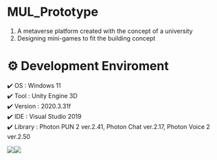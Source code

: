 # MUL_Prototype
1. A metaverse platform created with the concept of a university
2. Designing mini-games to fit the building concept





# ⚙️ Development Enviroment

✔️ OS : Windows 11<br/> 
✔️ Tool : Unity Engine 3D<br/> 
✔️ Version : 2020.3.31f<br/> 
✔️ IDE : Visual Studio 2019<br/> 
✔️ Library : Photon PUN 2  ver.2.41, Photon Chat ver.2.17, Photon Voice 2 ver.2.50<br/> 

<img src="https://img.shields.io/badge/C Sharp-239120?style=flat&logo=React&logoColor=white"/><img src="https://img.shields.io/badge/Unity-FFFFFF?style=flat&logo=React&logoColor=white"/>
